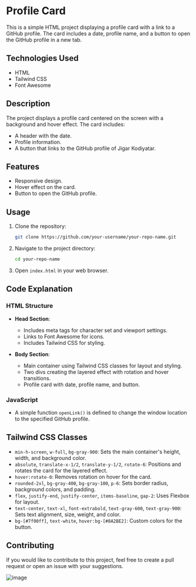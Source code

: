 # Profile Card

This is a simple HTML project displaying a profile card with a link to a GitHub profile. The card includes a date, profile name, and a button to open the GitHub profile in a new tab.

## Technologies Used

- HTML
- Tailwind CSS
- Font Awesome

## Description

The project displays a profile card centered on the screen with a background and hover effect. The card includes:
- A header with the date.
- Profile information.
- A button that links to the GitHub profile of Jigar Kodiyatar.

## Features

- Responsive design.
- Hover effect on the card.
- Button to open the GitHub profile.

## Usage

1. Clone the repository:
    ```bash
    git clone https://github.com/your-username/your-repo-name.git
    ```
2. Navigate to the project directory:
    ```bash
    cd your-repo-name
    ```
3. Open `index.html` in your web browser.

## Code Explanation

### HTML Structure

- **Head Section**:
  - Includes meta tags for character set and viewport settings.
  - Links to Font Awesome for icons.
  - Includes Tailwind CSS for styling.

- **Body Section**:
  - Main container using Tailwind CSS classes for layout and styling.
  - Two divs creating the layered effect with rotation and hover transitions.
  - Profile card with date, profile name, and button.

### JavaScript

- A simple function `openLink()` is defined to change the window location to the specified GitHub profile.

## Tailwind CSS Classes

- `min-h-screen`, `w-full`, `bg-gray-900`: Sets the main container's height, width, and background color.
- `absolute`, `translate-x-1/2`, `translate-y-1/2`, `rotate-6`: Positions and rotates the card for the layered effect.
- `hover:rotate-0`: Removes rotation on hover for the card.
- `rounded-2xl`, `bg-gray-400`, `bg-gray-100`, `p-6`: Sets border radius, background colors, and padding.
- `flex`, `justify-end`, `justify-center`, `items-baseline`, `gap-2`: Uses Flexbox for layout.
- `text-center`, `text-xl`, `font-extrabold`, `text-gray-600`, `text-gray-900`: Sets text alignment, size, weight, and color.
- `bg-[#7f00ff]`, `text-white`, `hover:bg-[#8A2BE2]`: Custom colors for the button.

## Contributing

If you would like to contribute to this project, feel free to create a pull request or open an issue with your suggestions.

![image](https://github.com/user-attachments/assets/3715fd24-21f1-45ca-a1d4-ad5319410584)
